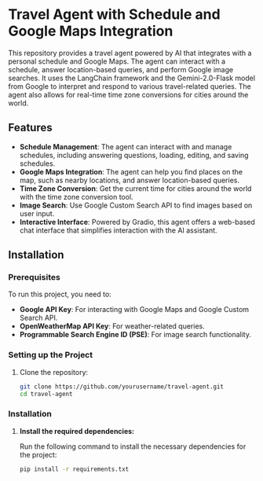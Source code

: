 # Travel Agent with Schedule and Google Maps Integration

This repository provides a travel agent powered by AI that integrates with a personal schedule and Google Maps. The agent can interact with a schedule, answer location-based queries, and perform Google image searches. It uses the LangChain framework and the Gemini-2.0-Flask model from Google to interpret and respond to various travel-related queries. The agent also allows for real-time time zone conversions for cities around the world.

## Features

- **Schedule Management**: The agent can interact with and manage schedules, including answering questions, loading, editing, and saving schedules.
- **Google Maps Integration**: The agent can help you find places on the map, such as nearby locations, and answer location-based queries.
- **Time Zone Conversion**: Get the current time for cities around the world with the time zone conversion tool.
- **Image Search**: Use Google Custom Search API to find images based on user input.
- **Interactive Interface**: Powered by Gradio, this agent offers a web-based chat interface that simplifies interaction with the AI assistant.

## Installation

### Prerequisites

To run this project, you need to:

- **Google API Key**: For interacting with Google Maps and Google Custom Search API.
- **OpenWeatherMap API Key**: For weather-related queries.
- **Programmable Search Engine ID (PSE)**: For image search functionality.

### Setting up the Project

1. Clone the repository:
   ```bash
   git clone https://github.com/yourusername/travel-agent.git
   cd travel-agent
### Installation

1. **Install the required dependencies:**

   Run the following command to install the necessary dependencies for the project:
   ```bash
   pip install -r requirements.txt
